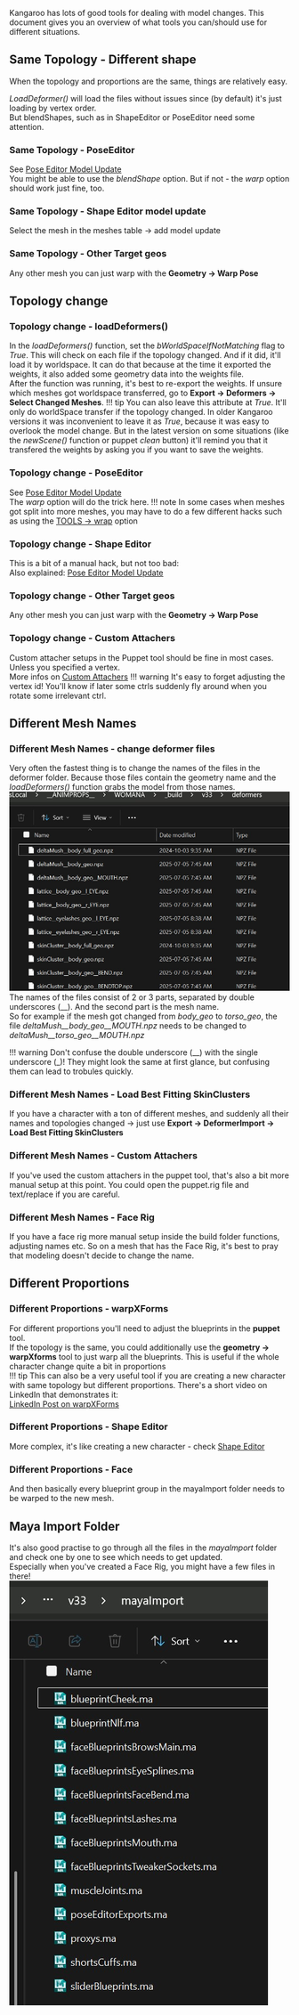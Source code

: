 Kangaroo has lots of good tools for dealing with model changes. This document gives you an overview of what tools you
can/should use for different situations. 


## Same Topology - Different shape
When the topology and proportions are the same, things are relatively easy.

*LoadDeformer()* will load the files without issues since (by default) it's just loading by vertex order.     
But blendShapes, such as in ShapeEditor or PoseEditor need some attention.
### Same Topology - PoseEditor
See [Pose Editor Model Update](body/poseEditor2.md#model-change)  
You might be able to use the *blendShape* option. But if not - the *warp* option should work just fine, too.
### Same Topology - Shape Editor model update
Select the mesh in the meshes table -> add model update
### Same Topology - Other Target geos 
Any other mesh you can just warp with the **Geometry -> Warp Pose**


## Topology change
### Topology change - loadDeformers()
In the *loadDeformers()* function, set the  *bWorldSpaceIfNotMatching* flag to *True*. This will check on each file
if the topology changed. And if it did, it'll load it by worldspace. It can do that because at the time it exported the weights,
it also added some geometry data into the weights file.  
After the function was running, it's best to re-export the weights. If unsure which meshes got worldspace transferred,
go to **Export -> Deformers -> Select Changed Meshes**.
!!! tip
    You can also leave this attribute at *True*. It'll only do worldSpace transfer if the topology changed. 
    In older Kangaroo versions it was inconvenient to leave it as *True*, because it was easy to overlook the model change.
    But in the latest version on some situations (like the *newScene()* function or puppet *clean* button) it'll remind you 
    that it transfered the weights by asking you if you want to save the weights.

### Topology change - PoseEditor
See [Pose Editor Model Update](body/poseEditor2.md#model-change)  
The *warp* option will do the trick here. 
!!! note
    In some cases when meshes got split into more meshes, you may have to do a few different hacks such as using the
    [TOOLS -> wrap](body/poseEditor2.md#useful-tools) option 

### Topology change - Shape Editor
This is a bit of a manual hack, but not too bad:  
Also explained: [Pose Editor Model Update](body/poseEditor2.md#model-change)

### Topology change - Other Target geos 
Any other mesh you can just warp with the **Geometry -> Warp Pose**

### Topology change - Custom Attachers 
Custom attacher setups in the Puppet tool should be fine in most cases. Unless you specified a vertex.  
More infos on [Custom Attachers](puppet/puppetGeneral.md#attachers)
!!! warning
    It's easy to forget adjusting the vertex id! You'll know if later some ctrls suddenly fly around when you rotate some irrelevant ctrl.



## Different Mesh Names
### Different Mesh Names - change deformer files
Very often the fastest thing is to change the names of the files in the deformer folder. Because those files contain
the geometry name and the *loadDeformers()* function grabs the model from those names.
![Alt text](images/modelChange_names.jpg)
The names of the files consist of 2 or 3 parts, separated by double underscores (\_\_). And the second part is the mesh name.  
So for example if the mesh got changed from *body_geo* to *torso_geo*, the file *deltaMush__body_geo__MOUTH.npz* needs to be changed to
*deltaMush__torso_geo__MOUTH.npz*

!!! warning
    Don't confuse the double underscore (\_\_) with the single underscore (\_)! They might look the same at first glance, but 
    confusing them can lead to trobules quickly.

### Different Mesh Names - Load Best Fitting SkinClusters
If you have a character with a ton of different meshes, and suddenly all their names and topologies changed -> just use 
**Export -> DeformerImport -> Load Best Fitting SkinClusters**

### Different Mesh Names - Custom Attachers
If you've used the custom attachers in the puppet tool, that's also a bit more manual setup at this point. 
You could open the puppet.rig file and text/replace if you are careful.

### Different Mesh Names - Face Rig
If you have a face rig more manual setup inside the build folder functions, adjusting names etc.
So on a mesh that has the Face Rig, it's best to pray that modeling doesn't decide to change the name. 




## Different Proportions
### Different Proportions - warpXForms
For different proportions you'll need to adjust the blueprints in the **puppet** tool.  
If the topology is the same, you could additionally use the **geometry -> warpXforms** tool to just warp all the 
blueprints. This is useful if the whole character change quite a bit in proportions   
!!! tip
    This can also be a very useful tool if you are creating a new character with same topology but different proportions.
There's a short video on LinkedIn that demonstrates it:  
<a href="https://www.linkedin.com/posts/thomas-bittner-6bb6302_this-is-the-tool-i-use-for-warping-guide-activity-7221427670796910594-lcWI?utm_source=share&utm_medium=member_desktop&rcm=ACoAAABy3u8BK03tH_Bovh-T4-W99NGXldU3f_g" 
target="_blank">LinkedIn Post on warpXForms</a>


### Different Proportions - Shape Editor
More complex, it's like creating a new character - check [Shape Editor](face/shapeEditor2.md#transfer-to-new-character)

### Different Proportions - Face
And then basically every blueprint group in the mayaImport folder needs to be warped to the new mesh.


## Maya Import Folder
It's also good practise to go through all the files in the *mayaImport* folder and check one by one to see which needs to get updated.  
Especially when you've created a Face Rig, you might have a few files in there!  
![Alt text](images/modelChange_mayaImport.jpg)


